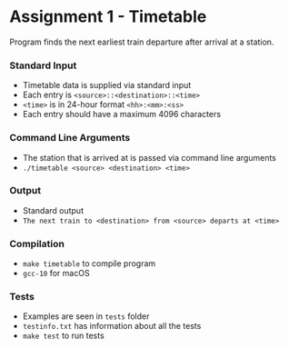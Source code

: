 # Assignment 1 - Timetable

Program finds the next earliest train departure after arrival at a station.

### Standard Input
* Timetable data is supplied via standard input
* Each entry is `<source>::<destination>::<time>`
* `<time>` is in 24-hour format `<hh>:<mm>:<ss>`
* Each entry should have a maximum 4096 characters

### Command Line Arguments
* The station that is arrived at is passed via command line arguments
* `./timetable <source> <destination> <time>`

### Output
* Standard output
* `The next train to <destination> from <source> departs at <time>`

### Compilation
* `make timetable` to compile program
* `gcc-10` for macOS

### Tests
* Examples are seen in `tests` folder
* `testinfo.txt` has information about all the tests
* `make test` to run tests
